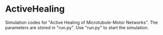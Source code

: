 # ActiveHealing
Simulation codes for "Active Healing of Microtubule-Motor Networks". The parameters are stored in "run.py". Use "run.py" to start the simulation.
